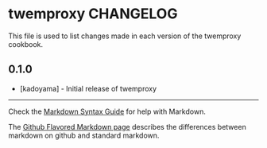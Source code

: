 twemproxy CHANGELOG
===================

This file is used to list changes made in each version of the twemproxy cookbook.

0.1.0
-----
- [kadoyama] - Initial release of twemproxy

- - -
Check the [Markdown Syntax Guide](http://daringfireball.net/projects/markdown/syntax) for help with Markdown.

The [Github Flavored Markdown page](http://github.github.com/github-flavored-markdown/) describes the differences between markdown on github and standard markdown.
